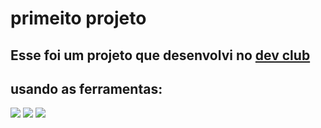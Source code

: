   <h1 text-line:center> primeito projeto </h1>


<h2> Esse foi um projeto que desenvolvi no <a href="https://rodolfomori.com.br/devclub">dev club</a></h2>


## usando as ferramentas:

<img src="https://img.shields.io/badge/HTML-239120?style=for-the-badge&logo=html5&logoColor=white">
<img src="https://img.shields.io/badge/CSS-239120?&style=for-the-badge&logo=css3&logoColor=white">

<img src="https://github.com/edsonEstefam/desafio-css2/blob/main/Captura%20de%20Tela%20(18).png?raw=true">
